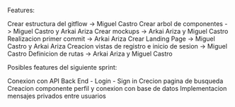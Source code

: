 Features:

Crear estructura del gitflow -> Miguel Castro
Crear arbol de componentes -> Miguel Castro y Arkai Ariza
Crear mockups -> Arkai Ariza y Miguel Castro
Realizacion primer commit -> Arkai Ariza
Crear Landing Page -> Miguel Castro y Arkai Ariza
Creacion vistas de registro e inicio de sesion -> Miguel Castro
Definicion de rutas -> Arkai Ariza y Miguel Castro

Posibles features del siguiente sprint:

Conexion con API Back End - Login - Sign in
Crecion pagina de busqueda
Creacion componente perfil y conexion con base de datos
Implementacion mensajes privados entre usuarios